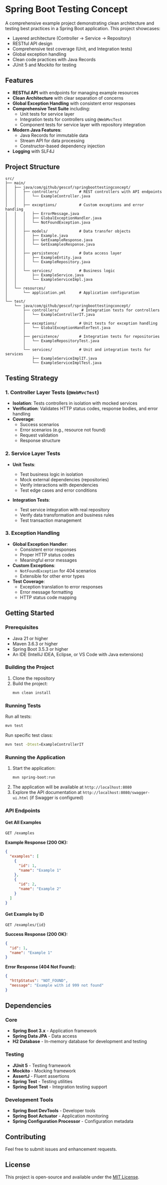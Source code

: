# Spring Boot Testing Concept

A comprehensive example project demonstrating clean architecture and testing best practices in a Spring Boot application. This project showcases:

- Layered architecture (Controller → Service → Repository)
- RESTful API design
- Comprehensive test coverage (Unit, and Integration tests)
- Global exception handling
- Clean code practices with Java Records
- JUnit 5 and Mockito for testing

## Features

- **RESTful API** with endpoints for managing example resources
- **Clean Architecture** with clear separation of concerns
- **Global Exception Handling** with consistent error responses
- **Comprehensive Test Suite** including:
  - Unit tests for service layer
  - Integration tests for controllers using `@WebMvcTest`
  - Component tests for service layer with repository integration
- **Modern Java Features**:
  - Java Records for immutable data
  - Stream API for data processing
  - Constructor-based dependency injection
- **Logging** with SLF4J

## Project Structure

```
src/
├── main/
│   ├── java/com/github/gescof/springboottestingconcept/
│   │   ├── controllers/         # REST controllers with API endpoints
│   │   │   └── ExampleController.java
│   │   │
│   │   ├── exceptions/          # Custom exceptions and error handling
│   │   │   ├── ErrorMessage.java
│   │   │   ├── GlobalExceptionHandler.java
│   │   │   └── NotFoundException.java
│   │   │
│   │   ├── models/              # Data transfer objects
│   │   │   ├── Example.java
│   │   │   ├── GetExampleResponse.java
│   │   │   └── GetExamplesResponse.java
│   │   │
│   │   ├── persistence/         # Data access layer
│   │   │   ├── ExampleEntity.java
│   │   │   └── ExampleRepository.java
│   │   │
│   │   └── services/            # Business logic
│   │       ├── ExampleService.java
│   │       └── ExampleServiceImpl.java
│   │
│   └── resources/
│       └── application.yml      # Application configuration
│
└── test/
    └── java/com/github/gescof/springboottestingconcept/
        ├── controllers/          # Integration tests for controllers
        │   └── ExampleControllerIT.java
        │
        ├── exceptions/          # Unit tests for exception handling
        │   └── GlobalExceptionHandlerTest.java
        │
        ├── persistence/         # Integration tests for repositories
        │   └── ExampleRepositoryTest.java
        │
        └── services/            # Unit and integration tests for services
            ├── ExampleServiceImplIT.java
            └── ExampleServiceImplTest.java
```

## Testing Strategy

### 1. Controller Layer Tests (`@WebMvcTest`)
- **Isolation**: Tests controllers in isolation with mocked services
- **Verification**: Validates HTTP status codes, response bodies, and error handling
- **Coverage**:
  - Success scenarios
  - Error scenarios (e.g., resource not found)
  - Request validation
  - Response structure

### 2. Service Layer Tests
- **Unit Tests**:
  - Test business logic in isolation
  - Mock external dependencies (repositories)
  - Verify interactions with dependencies
  - Test edge cases and error conditions

- **Integration Tests**:
  - Test service integration with real repository
  - Verify data transformation and business rules
  - Test transaction management

### 3. Exception Handling
- **Global Exception Handler**:
  - Consistent error responses
  - Proper HTTP status codes
  - Meaningful error messages
- **Custom Exceptions**:
  - `NotFoundException` for 404 scenarios
  - Extensible for other error types
- **Test Coverage**:
  - Exception translation to error responses
  - Error message formatting
  - HTTP status code mapping

## Getting Started

### Prerequisites
- Java 21 or higher
- Maven 3.6.3 or higher
- Spring Boot 3.5.3 or higher
- An IDE (IntelliJ IDEA, Eclipse, or VS Code with Java extensions)

### Building the Project

1. Clone the repository
2. Build the project:
   ```bash
   mvn clean install
   ```

### Running Tests

Run all tests:
```bash
mvn test
```

Run specific test class:
```bash
mvn test -Dtest=ExampleControllerIT
```

### Running the Application

1. Start the application:
   ```bash
   mvn spring-boot:run
   ```
2. The application will be available at `http://localhost:8080`
3. Explore the API documentation at `http://localhost:8080/swagger-ui.html` (if Swagger is configured)

### API Endpoints

#### Get All Examples
```
GET /examples
```

**Example Response (200 OK):**
```json
{
  "examples": [
    {
      "id": 1,
      "name": "Example 1"
    },
    {
      "id": 2,
      "name": "Example 2"
    }
  ]
}
```

#### Get Example by ID
```
GET /examples/{id}
```

**Success Response (200 OK):**
```json
{
  "id": 1,
  "name": "Example 1"
}
```

**Error Response (404 Not Found):**
```json
{
  "httpStatus": "NOT_FOUND",
  "message": "Example with id 999 not found"
}
```

## Dependencies

### Core
- **Spring Boot 3.x** - Application framework
- **Spring Data JPA** - Data access
- **H2 Database** - In-memory database for development and testing

### Testing
- **JUnit 5** - Testing framework
- **Mockito** - Mocking framework
- **AssertJ** - Fluent assertions
- **Spring Test** - Testing utilities
- **Spring Boot Test** - Integration testing support

### Development Tools
- **Spring Boot DevTools** - Developer tools
- **Spring Boot Actuator** - Application monitoring
- **Spring Configuration Processor** - Configuration metadata

## Contributing

Feel free to submit issues and enhancement requests.

## License

This project is open-source and available under the [MIT License](LICENSE).
